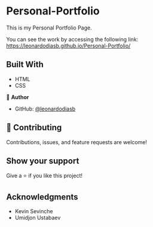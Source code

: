 # Personal-Portfolio

This is my Personal Portfolio Page.

You can see the work by accessing the following link: https://leonardodiasb.github.io/Personal-Portfolio/

## Built With

- HTML
- CSS


👤 **Author**

- GitHub: [@leonardodiasb](https://github.com/leonardodiasb)

## 🤝 Contributing

Contributions, issues, and feature requests are welcome!

## Show your support

Give a ⭐️ if you like this project!

## Acknowledgments
- Kevin Sevinche
- Umidjon Ustabaev

